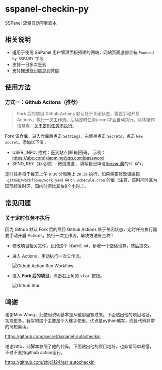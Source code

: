 # sspanel-checkin-py
SSPanel 流量自动签到脚本

## 相关说明

- 适用于使用 SSPanel 用户管理面板搭建的网站，网站页面底部会有 `Powered by SSPANEL` 字段
- 支持一日多次签到
- 支持推送签到信息到微信


## 使用方法

### 方式一：Github Actions（推荐）

> Fork 后的项目 Github Actions 默认处于关闭状态，需要手动开启 Actions，执行一次工作流。后续定时任务(cron)才会自动执行。具体操作信息看：[关于定时任务不执行](#关于定时任务不执行)。

Fork 该仓库，进入仓库后点击 `Settings`，右侧栏点击 `Secrets`，点击 `New secret`。添加以下值：
* USER_INFO: 格式：签到站点|邮箱|密码。 示例：https://abc.com|xiaoming@qq.com|password
* SEND_KEY（非必须）: 微信推送 ，填写自己申请[Server 酱](http://sc.ftqq.com/?c=code)的`SC KEY`。

定时任务将于每天上午 `9:30` 分和晚上 `20:30` 执行，如果需要修改请编辑 `.github/workflows/work.yaml` 中 `on.schedule.cron` 的值（注意，该时间时区为国际标准时区，国内时间比其快8个小时。）。


## 常见问题

### 关于定时任务不执行

因为 Github 默认 Fork 后的项目 Github Actions 处于关闭状态，定时任务执行需要手动开启 Actions，执行一次工作流。解决方法有三种：

- 修改项目相关文件，比如这个 `README.md`，新增一个空格也算，然后提交。

- 进入 Actions，手动执行一次工作流。

  ![Github Action Run Workflow](https://cdn.jsdelivr.net/gh/isecret/sspanel-autocheckin@master/assets/github_actions_run_workflow.png)

- 进入 **Fork 后的项目**，点击右上角的 <kbd>star</kbd> 按钮。

  ![Github Star](https://cdn.jsdelivr.net/gh/isecret/sspanel-autocheckin@master/assets/github_star.png)


## 鸣谢
谢谢Mao Wang，此使用说明基本是从他那里搬过来。下面贴出他的项目地址，功能更多。我写的这个主要是个人练手使用，优点是python编写，而且代码非常的简短易读。

https://github.com/isecret/sspanel-autocheckin

谢谢zitto，此脚本参照了他的代码。下面贴出他的项目地址，也非常简单易懂，不过不支持github action运行。

https://github.com/zhjc1124/ssr_autocheckin
